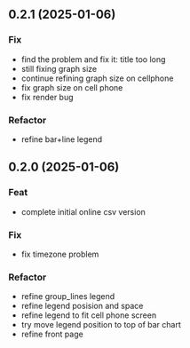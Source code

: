 ## 0.2.1 (2025-01-06)

### Fix

- find the problem and fix it: title too long
- still fixing graph size
- continue refining graph size on cellphone
- fix graph size on cell phone
- fix render bug

### Refactor

- refine bar+line legend

## 0.2.0 (2025-01-06)

### Feat

- complete initial online csv version

### Fix

- fix timezone problem

### Refactor

- refine group_lines legend
- refine legend posision and space
- refine legend to fit cell phone screen
- try move legend position to top of bar chart
- refine front page
